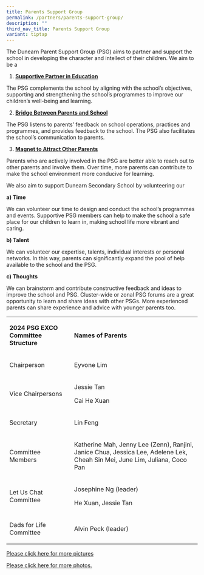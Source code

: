 ```yaml
---
title: Parents Support Group
permalink: /partners/parents-support-group/
description: ""
third_nav_title: Parents Support Group
variant: tiptap
---
```

<p>The Dunearn Parent Support Group (PSG) aims to partner and support the
school in developing the character and intellect of their children. We
aim to be a</p>
<ol data-tight="true" class="tight">
<li>
<p><strong><u>Supportive Partner in Education</u></strong>
</p>
</li>
</ol>
<p>The PSG complements the school by aligning with the school’s objectives,
supporting and strengthening the school’s programmes to improve our children’s
well-being and learning.</p>
<ol start="2" data-tight="true" class="tight">
<li>
<p><strong><u>Bridge Between Parents and School</u></strong>
</p>
</li>
</ol>
<p>The PSG listens to parents’ feedback on school operations, practices and
programmes, and provides feedback to the school. The PSG also facilitates
the school’s communication to parents.</p>
<ol start="3" data-tight="true" class="tight">
<li>
<p><strong><u>Magnet to Attract Other Parents</u></strong>
</p>
</li>
</ol>
<p>Parents who are actively involved in the PSG are better able to reach
out to other parents and involve them. Over time, more parents can contribute
to make the school environment more conducive for learning.</p>
<p>We also aim to support Dunearn Secondary School by volunteering our</p>
<p><strong>a) Time</strong>
</p>
<p>We can volunteer our time to design and conduct the school’s programmes
and events. Supportive PSG members can help to make the school a safe place&nbsp;for
our children to learn in, making school life more vibrant and caring.</p>
<p><strong>b) Talent</strong>
</p>
<p>We can volunteer our expertise, talents, individual interests or personal
networks. In this way, parents can significantly expand the pool of help
available to the school and the PSG.</p>
<p><strong>c) Thoughts</strong>&nbsp;</p>
<p>We can brainstorm and contribute constructive feedback and ideas to improve
the school and PSG. Cluster-wide or zonal PSG forums are a great opportunity
to learn and share ideas with other PSGs. More experienced parents can
share experience and advice with younger parents too.&nbsp;</p>
<table style="minWidth: 50px">
<colgroup>
<col>
<col>
</colgroup>
<tbody>
<tr>
<td rowspan="1" colspan="1">
<p><strong>2024 PSG EXCO Committee Structure</strong>
</p>
</td>
<td rowspan="1" colspan="1">
<p><strong>Names of Parents</strong>
</p>
</td>
</tr>
<tr>
<td rowspan="1" colspan="1">
<p>Chairperson</p>
</td>
<td rowspan="1" colspan="1">
<p>Eyvone Lim</p>
</td>
</tr>
<tr>
<td rowspan="1" colspan="1">
<p>Vice Chairpersons</p>
</td>
<td rowspan="1" colspan="1">
<p>Jessie Tan</p>
<p>Cai He Xuan</p>
</td>
</tr>
<tr>
<td rowspan="1" colspan="1">
<p>Secretary</p>
</td>
<td rowspan="1" colspan="1">
<p>Lin Feng</p>
</td>
</tr>
<tr>
<td rowspan="1" colspan="1">
<p>Committee Members</p>
</td>
<td rowspan="1" colspan="1">
<p>Katherine Mah, Jenny Lee (Zenn), Ranjini, Janice Chua, Jessica Lee, Adelene
Lek, Cheah Sin Mei, June Lim, Juliana, Coco Pan</p>
</td>
</tr>
<tr>
<td rowspan="1" colspan="1">
<p>Let Us Chat Committee</p>
</td>
<td rowspan="1" colspan="1">
<p>Josephine Ng (leader)</p>
<p>He Xuan, Jessie Tan</p>
</td>
</tr>
<tr>
<td rowspan="1" colspan="1">
<p>Dads for Life Committee</p>
</td>
<td rowspan="1" colspan="1">
<p>Alvin Peck (leader)</p>
<p></p>
</td>
</tr>
</tbody>
</table>
<p><a href="https://sites.google.com/a/dunearn.edu.sg/dunearn-secondary-school-parents-support-group/" rel="noopener" target="_blank">Please click here for more pictures</a>
</p>
<p><a href="https://sites.google.com/a/dunearn.edu.sg/dunearn-secondary-school-parents-support-group/" rel="noopener nofollow" target="_blank">Please click here for more photos.</a>
</p>